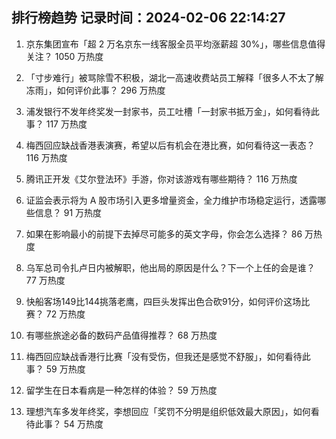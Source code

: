 
## 排行榜趋势 记录时间：2024-02-06 22:14:27
  
  1. 京东集团宣布「超 2 万名京东一线客服全员平均涨薪超 30%」，哪些信息值得关注？ 1050 万热度
    
  2. 「寸步难行」被骂除雪不积极，湖北一高速收费站员工解释「很多人不太了解冻雨」，如何评价此事？ 296 万热度
    
  3. 浦发银行不发年终奖发一封家书，员工吐槽「一封家书抵万金」，如何看待此事？ 117 万热度
    
  4. 梅西回应缺战香港表演赛，希望以后有机会在港比赛，如何看待这一表态？ 116 万热度
    
  5. 腾讯正开发《艾尔登法环》手游，你对该游戏有哪些期待？ 116 万热度
    
  6. 证监会表示将为 A 股市场引入更多增量资金，全力维护市场稳定运行，透露哪些信息？ 91 万热度
    
  7. 如果在影响最小的前提下去掉尽可能多的英文字母，你会怎么选择？ 86 万热度
    
  8. 乌军总司令扎卢日内被解职，他出局的原因是什么？下一个上任的会是谁？ 77 万热度
    
  9. 快船客场149比144挑落老鹰，四巨头发挥出色合砍91分，如何评价这场比赛？ 72 万热度
    
  10. 有哪些旅途必备的数码产品值得推荐？ 68 万热度
    
  11. 梅西回应缺战香港行比赛「没有受伤，但我还是感觉不舒服」，如何看待此事？ 59 万热度
    
  12. 留学生在日本看病是一种怎样的体验？ 59 万热度
    
  13. 理想汽车多发年终奖，李想回应「奖罚不分明是组织低效最大原因」，如何看待此事？ 54 万热度
    
  14. 如何评价华为 2023 年国内折叠屏市场份额断层式第一? 53 万热度
    
  15. 如何评价《崩坏：星穹铁道》开拓任务「长日入夜行」? 52 万热度
    
  16. 源赖朝、足利尊氏、织田信长、丰臣秀吉、德川家康谁是日本第一人？ 50 万热度
    
  17. 以色列称已消灭半数哈马斯，并誓言几个月内胜利，透露出了哪些信息？目前加沙局势到了哪个阶段？ 36 万热度
    
  18. 你的职业或者工种，在亲戚眼中是什么样的？如何给亲戚解释自己在做的工作？ 31 万热度
    
  19. 铁路 12306 回应称无法买到直达车票时，可尝试购买联程票以分段乘车方式出行。你买到回家的票了吗？ 27 万热度
    
  20. 小时候过年，你最喜欢吃的是什么？如今长大的你，是不是依然对它情有独钟？ 27 万热度
    
  21. 如何评价《崩坏：星穹铁道》2.0版本第三世界匹诺康尼？ 27 万热度
    
  22. 23-24 赛季 NBA快船 149:144 老鹰，如何评价这场比赛？ 27 万热度
    
  23. 如何看待新一波中华老字号上新？哪些中华老字号给你留下深刻印象？ 27 万热度
    
  24. 中国著名书法家、教育家田蕴章先生因病逝世，享年 81 岁，如何评价他的成就？ 26 万热度
    
  25. 你心目中最完美的国内自驾路线是什么？ 26 万热度
    
  26. 工作中责任感的「度」在哪？是否因为过强而导致工作与生活失衡？ 26 万热度
    
  27. 23-24 赛季 NBA湖人 124:118 黄蜂，如何评价这场比赛？ 26 万热度
    
  28. 23-24 赛季 NBA勇士 109:98 篮网，如何评价这场比赛？ 26 万热度
    
  29. 即使过得不好，过年时却仍想在亲友前「展现实力」，力不从心的感觉让我很难受，怎么办？ 26 万热度
    
  30. 为什么原神剧情是魔神爱人的设定？ 26 万热度
    
  31. 为什么爱运动的人，很少会陷入情绪的低谷？ 25 万热度
    
  32. 冬天跑步的人真的不怕冷吗？ 25 万热度
    
  33. 失业过年回家，如何让家里人看不出自己失业？ 25 万热度
    
  34. 可以分享一张你在运动中力量爆发的照片吗？ 25 万热度
    
  35. 华中农业大学通报教师黄某某学术不端等问题调查处理情况，撤销职务，解除聘用合同，如何评价这一结果？ 25 万热度
    
  36. 暴雪中心预报在河南，为何两湖「受伤」更重？此次雨雪冰冻过程还会持续多久？ 25 万热度
    
  37. 大多数安卓手机厂商为什么不使用 3D 结构光人脸识别？ 25 万热度
    
  38. 白金汉宫表示「英国国王查尔斯三世确诊癌症」，将会带来哪些影响？如何从医学角度解读？ 25 万热度
    
  39. 离春节回家的时间越近，我就越感到焦虑、想逃避，这种情绪正常吗？如何调适？ 24 万热度
    
  40. 中央汇金公司称已于近日扩大 ETF 增持范围，并将持续加大增持力度、扩大增持规模，影响如何？ 24 万热度
    
  41. 湖北高速部分路段免费放行，有文旅局领导带着锅和煤气罐赶到高速给滞留旅客煮面，归途中还有哪些暖心故事？ 24 万热度
    
  42. 美财政部代表团被曝本周访华， 与中方进行「坦诚对话」，哪些信息值得关注？ 24 万热度
    
  43. 波兰防长称「正在为可能与俄发生战争作准备」，释放了哪些信号？ 24 万热度
    
  44. 北京通州楼市限购政策迎优化，落户或就业家庭不再「双限」，此举将带来哪些影响？ 24 万热度
    
  45. 外地人在哈尔滨购房量同比大增 94%，有楼盘 1 月成交量环比增近 40%，哪些信息值得关注？ 24 万热度
    
  46. 当春运遇到冰冻雨雪天气，为何高铁受限绿皮车却没事？ 24 万热度
    
  47. 证监会发文，依法暂停新增证券公司转融券规模，存量逐步了结，哪些信息值得关注？ 24 万热度
    
  48. 龙行龘龘，前程朤朤。还有哪些令人惊艳的龙年祝福语? 24 万热度
    
  49. 如果新疆只能选择一个城市去旅游，去哪儿最不虚此行？ 24 万热度
    
  50. 通义千问推出「一张照片生成拜年舞蹈视频」功能，背后涉及哪些技术，难度如何？ 24 万热度
    